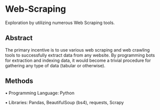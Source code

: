 # Web-Scraping
Exploration by utilizing numerous Web Scraping tools.

## Abstract
The primary incentive is to use various web scraping and web crawling tools to successfully extract data from any website. By programming bots for extraction and indexing data, it would become a trivial procedure for gathering any type of data (tabular or otherwise).

## Methods
• Programming Language: Python

• Libraries: Pandas, BeautifulSoup (bs4), requests, Scrapy
